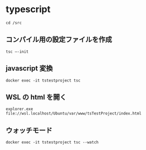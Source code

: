 # typescript

```
cd /src
```

## コンパイル用の設定ファイルを作成

```
tsc –-init
```

## javascript 変換

```
docker exec -it tstestproject tsc
```

## WSL の html を開く

```
explorer.exe file://wsl.localhost/Ubuntu/var/www/tsTestProject/index.html
```

## ウォッチモード

```
docker exec -it tstestproject tsc --watch
```
